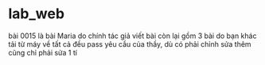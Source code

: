 # lab_web
bài 0015 là bài Maria do chính tác giả viết 
bài còn lại gồm 3 bài do bạn khác tải từ máy về
tất cả đều pass yêu cầu của thầy, dù có phải chỉnh sửa thêm cũng chỉ phải sửa 1 tí
